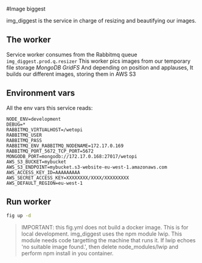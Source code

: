 #Image biggest

img_diggest is the service in charge of resizing and beautifying our images.

## The worker

Service worker consumes from the Rabbitmq queue `img_diggest.prod.q.resizer`
This worker pics images from our temporary file storage *MongoDB GridFS*
And depending on position and applauses, It builds our different images, storing them in AWS S3

## Environment vars

All the env vars this service reads:

```
NODE_ENV=development
DEBUG=*
RABBITMQ_VIRTUALHOST=/wetopi
RABBITMQ_USER
RABBITMQ_PASS
RABBITMQ_ENV_RABBITMQ_NODENAME=172.17.0.169
RABBITMQ_PORT_5672_TCP_PORT=5672
MONGODB_PORT=mongodb://172.17.0.168:27017/wetopi
AWS_S3_BUCKET=mybucket
AWS_S3_ENDPOINT=mybucket.s3-website-eu-west-1.amazonaws.com
AWS_ACCESS_KEY_ID=AAAAAAAAA
AWS_SECRET_ACCESS_KEY=XXXXXXXX/XXXX/XXXXXXXXX
AWS_DEFAULT_REGION=eu-west-1
```

## Run worker

```bash
fig up -d
```

> IMPORTANT: this fig.yml does not build a docker image. This is for local development.
> img_diggest uses the npm module lwip. This module needs code targetting the machine that runs it. If lwip echoes 'no suitable image found.', then delete node_modules/lwip and perform npm install in you container.